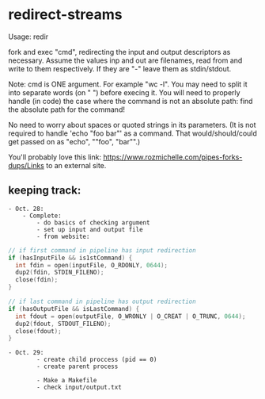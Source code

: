 # redirect-streams

Usage: redir <inp> <cmd> <out>

fork and exec "cmd", redirecting the input and output descriptors as necessary. Assume the values inp and out are filenames, read from and write to them respectively. If they are "-" leave them as stdin/stdout.

Note: cmd is ONE argument. For example "wc -l". You may need to split it into separate words (on " ") before execing it. You will need to properly handle (in code) the case where the command is not an absolute path: find the absolute path for the command!

No need to worry about spaces or quoted strings in its parameters. (It is not required to handle 'echo "foo bar"' as a command. That would/should/could get passed on as "echo", ""foo", "bar"".)

You'll probably love this link: https://www.rozmichelle.com/pipes-forks-dups/Links to an external site. 

## keeping track:
    - Oct. 28:
        - Complete:
            - do basics of checking argument
            - set up input and output file
            - from website:
```c 
// if first command in pipeline has input redirection
if (hasInputFile && is1stCommand) { 
  int fdin = open(inputFile, O_RDONLY, 0644);
  dup2(fdin, STDIN_FILENO);
  close(fdin);
}

// if last command in pipeline has output redirection
if (hasOutputFile && isLastCommand) { 
  int fdout = open(outputFile, O_WRONLY | O_CREAT | O_TRUNC, 0644);
  dup2(fdout, STDOUT_FILENO);
  close(fdout);
}
```
    - Oct. 29:
            - create child proccess (pid == 0)
            - create parent process

            - Make a Makefile
            - check input/output.txt